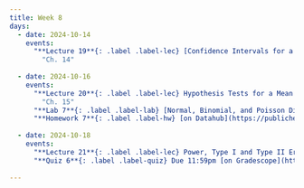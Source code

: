 ```yaml
---
title: Week 8
days:
  - date: 2024-10-14
    events:
      "**Lecture 19**{: .label .label-lec} [Confidence Intervals for a Mean with Known Standard Deviation](https://ph142-ucb.github.io/fa24/src/lec/Lec19_Intro-to-inference.html) ":
        "Ch. 14"
        
  - date: 2024-10-16
    events:
      "**Lecture 20**{: .label .label-lec} Hypothesis Tests for a Mean with Known Standard Deviation ": 
        "Ch. 15"
      "**Lab 7**{: .label .label-lab} [Normal, Binomial, and Poisson Distribution](https://publichealth.datahub.berkeley.edu/hub/user-redirect/git-pull?repo=https%3A%2F%2Fgithub.com%2Fph142-ucb%2Fph142-fa24&urlpath=rstudio%2F&branch=main) (Due Oct 18th)":
      "**Homework 7**{: .label .label-hw} [on Datahub](https://publichealth.datahub.berkeley.edu/hub/user-redirect/git-pull?repo=https%3A%2F%2Fgithub.com%2Fph142-ucb%2Fph142-fa24&urlpath=rstudio%2F&branch=main)":
      
  - date: 2024-10-18
    events:
      "**Lecture 21**{: .label .label-lec} Power, Type I and Type II Error, Sample Size ":
      "**Quiz 6**{: .label .label-quiz} Due 11:59pm [on Gradescope](https://www.gradescope.com/courses/833518)":
      
---
```

